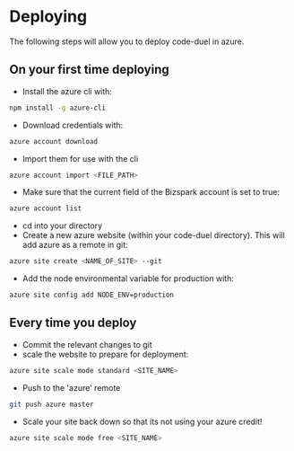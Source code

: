 # Deploying

The following steps will allow you to deploy code-duel in azure.

## On your first time deploying

* Install the azure cli with:
```bash
npm install -g azure-cli
```
* Download credentials with:
```bash
azure account download
```
* Import them for use with the cli 
```bash
azure account import <FILE_PATH>
```
* Make sure that the current field of the Bizspark account is set to true:
```bash
azure account list
```
* cd into your directory
* Create a new azure website (within your code-duel directory). This will add azure as a remote in git:
```bash
azure site create <NAME_OF_SITE> --git
```
* Add the node environmental variable for production with:
```bash
azure site config add NODE_ENV=production
```
## Every time you deploy
* Commit the relevant changes to git
* scale the website to prepare for deployment:
```bash
azure site scale mode standard <SITE_NAME>
```
* Push to the 'azure' remote
```bash
git push azure master
```
* Scale your site back down so that its not using your azure credit!
```bash
azure site scale mode free <SITE_NAME>
```

